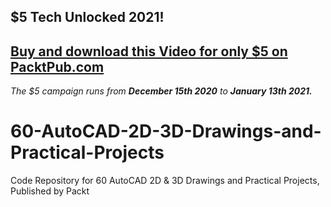 ## $5 Tech Unlocked 2021!
[Buy and download this Video for only $5 on PacktPub.com](https://www.packtpub.com/product/60-autocad-2d-3d-drawings-and-practical-projects-video/9781839218385)
-----
*The $5 campaign         runs from __December 15th 2020__ to __January 13th 2021.__*

# 60-AutoCAD-2D-3D-Drawings-and-Practical-Projects
Code Repository for 60 AutoCAD 2D &amp; 3D Drawings and Practical Projects, Published by Packt
